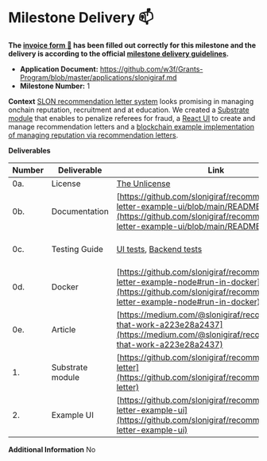 # Milestone Delivery :mailbox:

**The [invoice form :pencil:](https://docs.google.com/forms/d/e/1FAIpQLSfmNYaoCgrxyhzgoKQ0ynQvnNRoTmgApz9NrMp-hd8mhIiO0A/viewform) has been filled out correctly for this milestone and the delivery is according to the official [milestone delivery guidelines](https://github.com/w3f/Grants-Program/blob/master/docs/milestone-deliverables-guidelines.md).**

- **Application Document:** https://github.com/w3f/Grants-Program/blob/master/applications/slonigiraf.md
- **Milestone Number:** 1

**Context**
[SLON recommendation letter system](https://medium.com/@slonigiraf/recommendations-that-work-a223e28a2437) looks promising in managing onchain reputation, recruitment and at education. We created a [Substrate module](https://github.com/slonigiraf/recommendation-letter) that enables to penalize referees for fraud, a [React UI](https://github.com/slonigiraf/recommendation-letter-example-ui) to create and manage recommendation letters and a [blockchain example implementation of managing reputation via recommendation letters](https://github.com/slonigiraf/recommendation-letter-example-node).

**Deliverables**

| Number | Deliverable      | Link                                                                                                                                                                                     | Notes                                                                                                                              |
| ------ | ---------------- | ---------------------------------------------------------------------------------------------------------------------------------------------------------------------------------------- | ---------------------------------------------------------------------------------------------------------------------------------- |
| 0a.    | License          | [The Unlicense](https://github.com/slonigiraf/recommendation-letter/blob/main/LICENSE)                                                                                                   |                                                                                                                                    |
| 0b.    | Documentation    | [https://github.com/slonigiraf/recommendation-letter-example-ui/blob/main/README.md](https://github.com/slonigiraf/recommendation-letter-example-ui/blob/main/README.md)                 | A basic tutorial that explains how a user can spin up a node and send transactions, both for backend and UI.                       |
| 0c.    | Testing Guide    | [UI tests](https://github.com/slonigiraf/recommendation-letter-example-ui/blob/main/README.md#testing), [Backend tests](https://github.com/slonigiraf/recommendation-letter#how-to-test) | Core functions are covered by unit tests to ensure functionality and robustness. In the guide, we describe how to run these tests. |
| 0d.    | Docker           | [https://github.com/slonigiraf/recommendation-letter-example-node#run-in-docker](https://github.com/slonigiraf/recommendation-letter-example-node#run-in-docker)                         | A Dockerfile that can be used to test the functionality delivered with this milestone.                                             |
| 0e.    | Article          | [https://medium.com/@slonigiraf/recommendations-that-work-a223e28a2437](https://medium.com/@slonigiraf/recommendations-that-work-a223e28a2437)                                           | An article that explains what was done/achieved as part of the grant.                                                              |
| 1.     | Substrate module | [https://github.com/slonigiraf/recommendation-letter](https://github.com/slonigiraf/recommendation-letter)                                                                               | Functions to manage reimbursements for the recommendation letters. The commit: 0341bbb307eeadb5e8ebdb90dda8381841329b67            |
| 2.     | Example UI       | [https://github.com/slonigiraf/recommendation-letter-example-ui](https://github.com/slonigiraf/recommendation-letter-example-ui)                                                         | React components to use functionality of the Substrate module.                                                                     |

**Additional Information**
No

